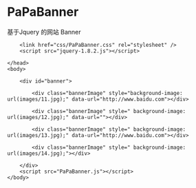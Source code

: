 # PaPaBanner
基于Jquery 的网站 Banner

<html>
    <head>
        <title>demo</title>
        
        <link href="css/PaPaBanner.css" rel="stylesheet" />
        <script src="jquery-1.8.2.js"></script>

    </head>
    <body>
        
        <div id="banner">
            
            <div class="bannerImage" style="background-image: url(images/11.jpg);" data-url="http://www.baidu.com"></div>
            
            <div class="bannerImage" style=" background-image: url(images/12.jpg);" data-url=""></div>
            
            <div class="bannerImage" style=" background-image: url(images/13.jpg);" data-url="http://www.baidu.com"></div>

            <div class="bannerImage" style=" background-image: url(images/14.jpg);"></div>

        </div>
        <script src="PaPaBanner.js"></script>
    </body>
</html>
